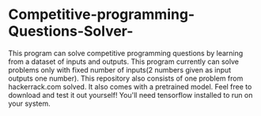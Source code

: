 # Competitive-programming-Questions-Solver-
This program can solve competitive programming questions by learning from a dataset of inputs and outputs. This program currently can solve problems only with fixed number of inputs(2 numbers given as input outputs one number). This repository also consists of one problem from hackerrack.com solved. It also comes with a pretrained model. Feel free to download and test it out yourself! You'll need tensorflow installed to run on your system.
